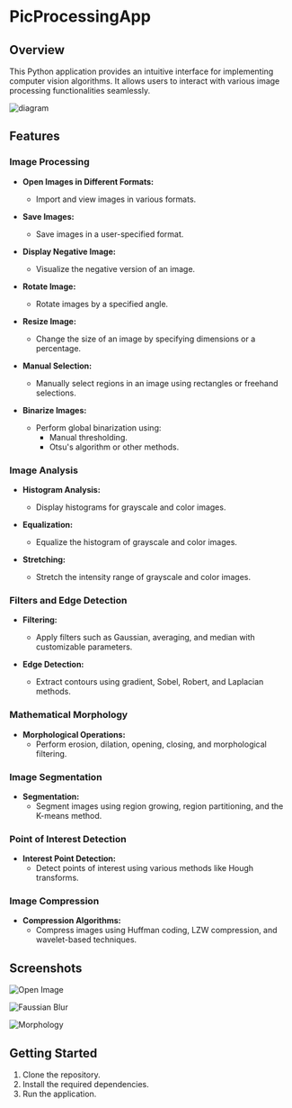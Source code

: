 # PicProcessingApp

## Overview

This Python application provides an intuitive interface for implementing computer vision algorithms. It allows users to interact with various image processing functionalities seamlessly.

![diagram](https://i.imgur.com/JbyFsBO.png)

## Features

### Image Processing

- **Open Images in Different Formats:**
  - Import and view images in various formats.

- **Save Images:**
  - Save images in a user-specified format.

- **Display Negative Image:**
  - Visualize the negative version of an image.

- **Rotate Image:**
  - Rotate images by a specified angle.

- **Resize Image:**
  - Change the size of an image by specifying dimensions or a percentage.

- **Manual Selection:**
  - Manually select regions in an image using rectangles or freehand selections.

- **Binarize Images:**
  - Perform global binarization using:
    - Manual thresholding.
    - Otsu's algorithm or other methods.

### Image Analysis

- **Histogram Analysis:**
  - Display histograms for grayscale and color images.

- **Equalization:**
  - Equalize the histogram of grayscale and color images.

- **Stretching:**
  - Stretch the intensity range of grayscale and color images.

### Filters and Edge Detection

- **Filtering:**
  - Apply filters such as Gaussian, averaging, and median with customizable parameters.

- **Edge Detection:**
  - Extract contours using gradient, Sobel, Robert, and Laplacian methods.

### Mathematical Morphology

- **Morphological Operations:**
  - Perform erosion, dilation, opening, closing, and morphological filtering.

### Image Segmentation

- **Segmentation:**
  - Segment images using region growing, region partitioning, and the K-means method.

### Point of Interest Detection

- **Interest Point Detection:**
  - Detect points of interest using various methods like Hough transforms.

### Image Compression

- **Compression Algorithms:**
  - Compress images using Huffman coding, LZW compression, and wavelet-based techniques.
 ## Screenshots

![Open Image](https://i.imgur.com/HMgB2bl.png)

![Faussian Blur](https://i.imgur.com/QnYQHVa.png)

![Morphology](https://i.imgur.com/O2fnX2u.png)

## Getting Started

1. Clone the repository.
2. Install the required dependencies.
3. Run the application.
